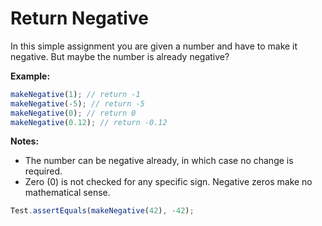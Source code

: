 # Return Negative



In this simple assignment you are given a number and have to make it negative. But maybe the number is already negative?

**Example:**

```javascript
makeNegative(1); // return -1
makeNegative(-5); // return -5
makeNegative(0); // return 0
makeNegative(0.12); // return -0.12
```

**Notes:**

- The number can be negative already, in which case no change is required.
- Zero (0) is not checked for any specific sign. Negative zeros make no mathematical sense.



```javascript
Test.assertEquals(makeNegative(42), -42);
```

